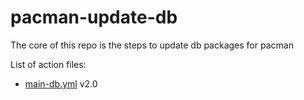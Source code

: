 # pacman-update-db
The core of this repo is the steps to update db packages for pacman

List of action files:
 - [main-db.yml](.github/workflows/main-db.yml) v2.0
